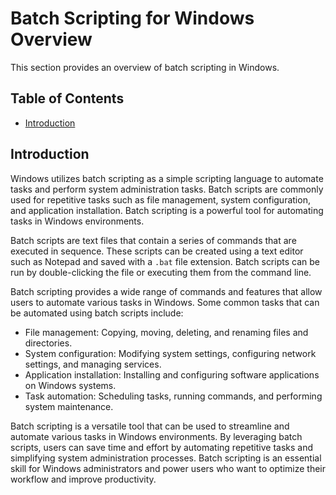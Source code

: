 # Batch Scripting for Windows Overview

This section provides an overview of batch scripting in Windows.

## Table of Contents

- [Introduction](#introduction)

## Introduction

Windows utilizes batch scripting as a simple scripting language to automate tasks and perform system administration tasks. Batch scripts are commonly used for repetitive tasks such as file management, system configuration, and application installation. Batch scripting is a powerful tool for automating tasks in Windows environments.

Batch scripts are text files that contain a series of commands that are executed in sequence. These scripts can be created using a text editor such as Notepad and saved with a `.bat` file extension. Batch scripts can be run by double-clicking the file or executing them from the command line.

Batch scripting provides a wide range of commands and features that allow users to automate various tasks in Windows. Some common tasks that can be automated using batch scripts include:

- File management: Copying, moving, deleting, and renaming files and directories.
- System configuration: Modifying system settings, configuring network settings, and managing services.
- Application installation: Installing and configuring software applications on Windows systems.
- Task automation: Scheduling tasks, running commands, and performing system maintenance.

Batch scripting is a versatile tool that can be used to streamline and automate various tasks in Windows environments. By leveraging batch scripts, users can save time and effort by automating repetitive tasks and simplifying system administration processes. Batch scripting is an essential skill for Windows administrators and power users who want to optimize their workflow and improve productivity.